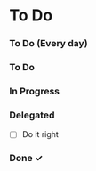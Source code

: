 # To Do

### To Do (Every day)

### To Do



### In Progress


### Delegated

- [ ] Do it right  

### Done ✓


